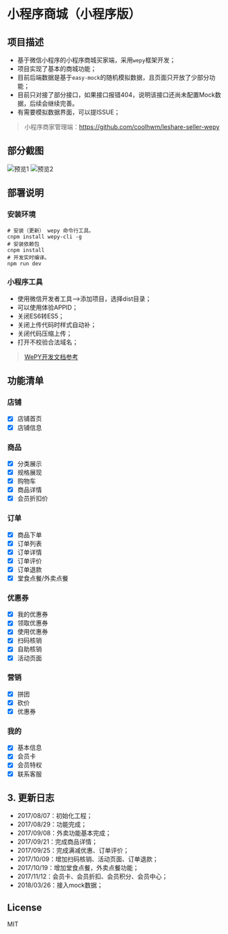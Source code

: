 # 小程序商城（小程序版）

## 项目描述
- 基于微信小程序的小程序商城买家端，采用`wepy`框架开发；
- 项目实现了基本的商城功能；
- 目前后端数据是基于`easy-mock`的随机模拟数据，且页面只开放了少部分功能；
- 目前只对接了部分接口，如果接口报错404，说明该接口还尚未配置Mock数据，后续会继续完善。
- 有需要模拟数据界面，可以提ISSUE；

> 小程序商家管理端：https://github.com/coolhwm/leshare-seller-wepy

## 部分截图
![预览1](http://img.leshare.shop/github/customer/preview-1.jpg)
![预览2](http://img.leshare.shop/github/customer/preview-2.jpg)

## 部署说明

### 安装环境
```
# 安装（更新） wepy 命令行工具。
cnpm install wepy-cli -g
# 安装依赖包
cnpm install
# 开发实时编译。
npm run dev
```

### 小程序工具
- 使用微信开发者工具-->添加项目，选择dist目录；
- 可以使用体验APPID；
- 关闭ES6转ES5；
- 关闭上传代码时样式自动补；
- 关闭代码压缩上传；
- 打开不校验合法域名；

> [WePY开发文档参考](https://tencent.github.io/wepy/)


## 功能清单

### 店铺
- [x] 店铺首页
- [x] 店铺信息

### 商品
- [x] 分类展示
- [x] 规格展现
- [x] 购物车
- [x] 商品详情
- [x] 会员折扣价

### 订单
- [x] 商品下单
- [x] 订单列表
- [x] 订单详情
- [x] 订单评价
- [x] 订单退款
- [x] 堂食点餐/外卖点餐
 
### 优惠券
- [x] 我的优惠券
- [x] 领取优惠券
- [x] 使用优惠券
- [x] 扫码核销
- [x] 自助核销
- [x] 活动页面

### 营销
- [x] 拼团
- [x] 砍价
- [x] 优惠券
 
### 我的
- [x] 基本信息
- [x] 会员卡
- [x] 会员特权
- [x] 联系客服

## 3. 更新日志
- 2017/08/07：初始化工程；
- 2017/08/29：功能完成；
- 2017/09/08：外卖功能基本完成；
- 2017/09/21：完成商品详情；
- 2017/09/25：完成满减优惠、订单评价；
- 2017/10/09：增加扫码核销、活动页面、订单退款；
- 2017/10/19：增加堂食点餐，外卖点餐功能；
- 2017/11/12：会员卡、会员折扣、会员积分、会员中心；
- 2018/03/26：接入mock数据；

## License
MIT
